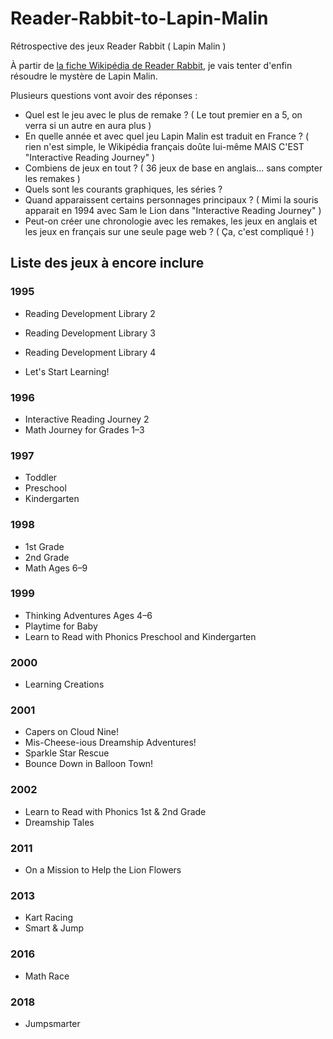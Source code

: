 # Reader-Rabbit-to-Lapin-Malin

Rétrospective des jeux Reader Rabbit ( Lapin Malin )

À partir de [la fiche Wikipédia de Reader Rabbit](https://en.wikipedia.org/wiki/Reader_Rabbit), je vais tenter d'enfin résoudre le mystère de Lapin Malin.

Plusieurs questions vont avoir des réponses :

- Quel est le jeu avec le plus de remake ? ( Le tout premier en a 5, on verra si un autre en aura plus )
- En quelle année et avec quel jeu Lapin Malin est traduit en France ? ( rien n'est simple, le Wikipédia français doûte lui-même MAIS C'EST "Interactive Reading Journey" )
- Combiens de jeux en tout ? ( 36 jeux de base en anglais... sans compter les remakes )
- Quels sont les courants graphiques, les séries ?
- Quand apparaissent certains personnages principaux ? ( Mimi la souris apparait en 1994 avec Sam le Lion dans "Interactive Reading Journey" )
- Peut-on créer une chronologie avec les remakes, les jeux en anglais et les jeux en français sur une seule page web ? ( Ça, c'est compliqué ! )

## Liste des jeux à encore inclure

### 1995

- Reading Development Library 2

- Reading Development Library 3
- Reading Development Library 4
- Let's Start Learning!

### 1996

- Interactive Reading Journey 2
- Math Journey for Grades 1–3

### 1997

- Toddler
- Preschool
- Kindergarten

### 1998

- 1st Grade
- 2nd Grade
- Math Ages 6–9

### 1999

- Thinking Adventures Ages 4–6
- Playtime for Baby
- Learn to Read with Phonics Preschool and Kindergarten

### 2000

- Learning Creations

### 2001

- Capers on Cloud Nine!
- Mis-Cheese-ious Dreamship Adventures!
- Sparkle Star Rescue
- Bounce Down in Balloon Town!

### 2002

- Learn to Read with Phonics 1st & 2nd Grade
- Dreamship Tales

### 2011

- On a Mission to Help the Lion Flowers

### 2013

- Kart Racing
- Smart & Jump

### 2016

- Math Race

### 2018

- Jumpsmarter
